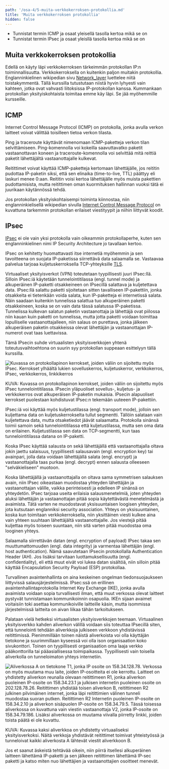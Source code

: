 ```yaml
---
path: '/osa-4/5-muita-verkkokerroksen-protokollia.md'
title: 'Muita verkkokerroksen protokollia'
hidden: false
---
```



<text-box variant='learningObjectives' name='Oppimistavoitteet'>

- Tunnistat termin ICMP ja osaat yleisellä tasolla kertoa mikä se on
- Tunnistat termin IPsec ja osaat yleisllä tasolla kertoa mikä se on

</text-box>



## Muita verkkokerroksen protokollia

Edellä on käyty läpi verkkokerroksen tärkeimmän protokollan IP:n toiminnallisuutta. Verkkokerroksella on kuitenkin paljon muitakin protokollia. Englanninkielinen wikipedian sivu [Network_layer](https://en.wikipedia.org/wiki/Network_layer) luettelee niitä toistakymmentä. Tällä kurssilla tutustutaan niistä hyvin lyhyesti vain kahteen, jotka ovat vahvasti liitoksissa IP-protokollan kanssa. Kummankaan protokollan yksityiskohtaista toimitaa emme käy läpi. Se jää myöhemmille kursseille.


## ICMP

Internet Control Message Protocol (ICMP) on protokolla, jonka avulla verkon laitteet voivat välittää toisilleen tietoa verkon tilasta.

Ping ja traceroute käyttävät nimenomaan ICMP-paketteja verkon tilan selvittämiseen. Ping-komennolla voi kokeilla saavuttavatko paketit vastaanottavan koneen ja traceroute-komennolla voi selvittää mitä reittiä paketit lähettäjältä vastaanottajalle kulkevat.

Reitittimet voivat käyttää ICMP-paketteja kertomaan lähettäjälle, jos reititin pudottaa IP-paketin siksi, että sen elinaika (time-to-live, TTL) päättyy eli laskuri menee 0:aan. Reititin voisi kertoa lähettäjälle myös muista pakettien pudottamisista, mutta reitittimen oman kuormituksen hallinnan vuoksi tätä ei juurikaan käytännössä tehdä.

Jos protokollan yksityiskohtaisempi toiminta kiinnostaa, niin englanninkielisellä wikipedian sivulla [Internet Control Message Protocol](https://en.wikipedia.org/wiki/Internet_Control_Message_Protocol) on kuvattuna tarkemmin protokollan erilaiset viestityypit ja niihin liittyvät koodit.

<quiz id="a2588d5b-8147-4e48-bf4e-d69b0c9dc992"> </quiz>

## IPsec

[IPsec](https://fi.wikipedia.org/wiki/IPsec) ei ole vain yksi protokolla vain oikeammin protokollaperhe, kuten sen englanninkielinen nimi IP Security Architecture jo tavallaan kertoo.

IPsec on kehitetty huomattavasti itse internetiä myöhemmin ja sen tavoitteena on suojata IP-paketissa siirrettävä data salaamalla se. Vastaavaa palvelua tarjoaa kuljetuskerroksella TCP-yhteyksille [TLS](https://fi.wikipedia.org/wiki/TLS).

Virtuaaliset yksityisverkot (VPN) toteutetaan tyypillisesti juuri IPsec:llä. Silloin IPsec:iä käytetään tunnelointitilassa (engl. tunnel mode) ja alkuperäinen IP-paketti otsakkeineen on IPsecillä salattava ja kuljetettava data. IPsec:llä salattu paketti sijoitetaan sitten tavalliseen IP-pakettiin, jonka otsakkeita ei tietenkään voida salata, kun IP-paketteja ei internetissä salata. Näin saadaan kuitenkin tunnelissa salattua tuo alkuperäinen paketti otsakkeineen, koska se on vain data tässä salatussa IP-paketissa. Tunnelissa kulkevan salatun paketin vastaanottaja ja lähettäjä ovat piilossa niin kauan kuin paketti on tunnelissa, mutta jotta paketti voidaan toimittaa lopulliselle vastaanottajalleen, niin salaus on purettava, jonka jälkeen alkuperäisen paketin otsakkeissa olevat lähettäjän ja vastaanottajan IP-numerot ovat taas luettavissa.

Tämä IPsecin suhde virtuaalisten yksityisverkkojen yhtenä toteutusvaihtoehtona on suurin syy protokollan suppeaan esittelyyn tällä kurssilla.

<img src="../img/IPsec.svg"  alt="Kuvassa on protokollapinon kerrokset, joiden väliin on sijoitettu myös IPsec. Kerrokset ylhäältä lukien sovelluskerros, kuljetuskerror, verkkokerros, IPsec, verkkokerros, linkkikerros">

KUVA: Kuvassa on protokollapinon kerrokset, joiden väliin on sijoitettu myös IPsec tunnelointitilassa. IPsecin yläpuoliset sovellus-, kuljetus- ja verkkokerros ovat alkuperäisen IP-paketin mukaisia. IPsecin alapuoliset kerrokset puolestaan kohdistuvat IPsec:n tekemään uuteeen IP-pakettiin.


IPsec:iä voi käyttää myös kuljetustilassa (engl. transport mode), jolloin sen kuljettama data on kuljetuskerrokselta tullut segmentti. Tällöin salataan vain kuljetettava data, mutta otsaketiedot jäävät salaamatta. Protokolla sinänsä toimii samoin sekä tunnelointitilassa että kuljetustilassa, mutta sen oma data on erilainen. Kuljetustilassa sen data on TCP-segmentti, kun taas
tunnelointitilassa datana on IP-paketti.

Koska IPsec käyttää salausta on sekä lähettäjällä että vastaanottajalla oltava jokin jaettu salaisuus, tyypillisesti salausavain (engl. encryption key) tai avainpari, jolla data voidaan lähettäjällä salata (engl. encrypt) ja vastaanottajalla taas purkaa (engl. decrypt) ennen salausta olleeseen "selväkieliseen" muotoon.

Koska lähettäjällä ja vastaanottajalla on oltava sama symmetrisen salauksen avain, niin IPsec oikeastaan muodostaa yhteyden lähettäjän ja vastaanottajan välille, vaikka perinteisesti ja edelleen IP sinänsä on yhteydetön. IPsec tarjoaa useita erilaisia salausmenetelmiä, joten yhteyden aluksi lähettäjän ja vastaanottajan pitää sopia käytettävästä menetelmästä ja avaimista. Tätä varten ne muodostavat yksisuuntaisen loogisen yhteyden, jota kutsutaan englanniksi security association. Yhteys on yksisuuntainen, koska kun toimitaan verkkokerroksella, niin yksittäinen viesti kulkee aina vain yhteen suuhtaan lähettäjältä vastaanottajalle. Jos viestejä pitää kuljettaa myös toiseen suuntaan, niin sitä varten pitää muodostaa oma looginen yhteys.

Salaamalla siirrettävän datan (engl. encryption of payload) IPsec takaa sen muuttumattomuuden (engl. data integrity) ja varmentaa lähettäjän (engl. host authentication).  Nämä saavutetaan IPsecin protokollalla Authentication Header (AH). Jos lisäksi tarvitaan luottamuksellisuutta (engl. confidentiality), eli että muut eivät voi lukea datan sisältöä, niin silloin pitää käyttää Encapsulation Security Payload (ESP) protokollaa.

Turvallinen avaintenhallinta on aina keskeinen ongelman tiedonsuojaukseen liittyvissä salausjärjestelmissä. IPsec:ssä on erillinen avaintenhallintaprotokolla Internet Key Exchange (IKE), jonka avulla avaimista voidaan sopia turvallisesti ilman, että muut verkossa olevat laitteet pystyvät tunnistamaan kommunikoinnin osapuolia.  IKEn sijaan avaimet voitaisiin toki asettaa kommunikoiville laitteille käsin, mutta isommissa järjestelmissä laitteita on aivan liikaa tähän tarkoitukseen.

Palataan vielä hetkeksi virtuaalisten yksityisverkkojen teemaan. Virtuaalinen yksityisverkko kahden aliverkon välillä voidaan siis toteuttaa IPsecillä siten, että tunnelointi tehdään aliverkkoja julkiseen verkkoon yhdistävissä reitittimissä. Pienimmillään toinen näistä aliverkoista voi olla käyttäjän tietokone ja suurimmillaan kyseessä voi olla ison organisaation koko sivukonttori. Toinen on tyypillisesti organisaation oma laaja verkko pääkonttorilla tai pääasiallisessa toimipaikassa. Tyypillisesti vain toisella aliverkolla on tunneloimaton yhteys internetiin.

<img src="../img/4-5-vpn.svg" alt= " Aliverkossa A on tietokone T1, jonka IP osoite on 158.34.128.78. Verkossa on myös muutama muu laite, joiden IP-osoitteita ei ole kerrottu. Laitteet on yhdistetty aliverkon reunalla olevaan reitittimeen R1, jonka aliverkon puoleinen IP-osoite on 158.34.23.1 ja julkisen internetin puoleinen osoite on 202.128.78.26. Reitittimen yhdistää toisen aliverkon B, reitittimeen R2 julkinen pilvimäinen internet, jonka läpi reitittimien välinen tunneli muodostaa suoran putken. Reitittimen R2 Internetin puoleinen IP-osoite on 158.34.2.10 ja aliverkon sisäpuolen IP-osoite on 158.34.79.5. Tässä toisessa aliverkossa on kuvattuna vain viestin vastaanottaja V2, jonka IP-osoite on 158.34.79.186. Lisäksi aliverkossa on muutama viivalla piirretty linkki, joiden toista päätä ei ole kuvattu.">

KUVA: Kuvassa kaksi aliverkkoa on yhdistetty virtuaaliseksi yksityisverkoksi. Näitä verkkoja yhdistävät reitittimet toimivat yhteistyössä ja tunneloivat kaikki aliverkosta A lähtevät viestit aliverkkoon B.


<quiz id="a9c31430-872f-4bed-8a59-e068b807198f"> </quiz>

Jos et saanut äskeistä tehtävää oikein, niin piirrä itsellesi alkuperäinen laitteen lähettämä IP-paketti ja sen jälkeen reitittimen lähettämä IP-sec paketti ja katso miten nuo lähettäjien ja vastaanottajien osoitteet menevät.

